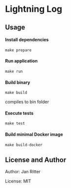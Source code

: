 # Lightning Log

## Usage

#### Install dependencies
```
make prepare
```
#### Run application
```
make run
```
#### Build binary
```
make build
```
compiles to bin folder 
#### Execute tests
```
make test
```
#### Build minimal Docker image
```
make build-docker
```

## License and Author

Author: Jan Ritter

License: MIT